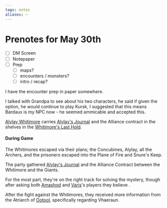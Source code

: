 ```yaml
---
tags: notes
aliases: ~
---
```


# Prenotes for May 30th

* [ ] DM Screen
* [ ] Notepaper
* [ ] Prep
  * [ ] maps?
  * [ ] encounters / monsters?
  * [ ] intro / recap?

I have the encounter prep in paper somewhere.

I talked with Grandpa to see about his two characters, he said if given the option, he would continue to play Kursk, I suggested that this means Bardaux is my NPC now - he seemed ammicable and accepted this.

[Alylay Whitimore](..\..\NPCs\ala%20Underdark\Whitimore\Alylay%20Whitimore.md) carries [Alylay's Journal](..\..\..\Notes%20on%20the%20Multiverse\Inner\Underdark\Texts\Alylay's%20Journal.md) and the Alliance contract in the shelves in the [Whitimore's Last Hold](..\..\..\Notes%20on%20the%20Multiverse\Inner\Underdark\Locations%20&%20Holdings\Whitimore's%20Last%20Hold.md).

#### During Game

The Whitimores escaped via their plans; the Concubines, Alylay, all the Archers, and the prisoners escaped into the Plane of Fire and Snure's Keep.

The party gathered [Alylay's Journal](..\..\..\Notes%20on%20the%20Multiverse\Inner\Underdark\Texts\Alylay's%20Journal.md) and the Alliance Contract between the Whitimore and the Giants.

For the most part, they're on the right track for solving the mystery, though after asking both [Amashod](..\..\NPCs\ala%20Alaturmen\High%20Power\Past%20Adventurers,%20Now%20NPCs\Kakurak's%20Chosen\Amashod.md) and [Varis](..\..\NPCs\ala%20Alaturmen\High%20Power\Past%20Adventurers,%20Now%20NPCs\Kakurak's%20Chosen\Varis.md)'s players they believe .

After the fight against the Whitimores, they received more information from the Atriarch of [Ootool](..\..\..\Notes%20on%20the%20Multiverse\Inner\Underdark\Locations%20&%20Holdings\Ootool.md), specifically regarding Vhaeraun.

